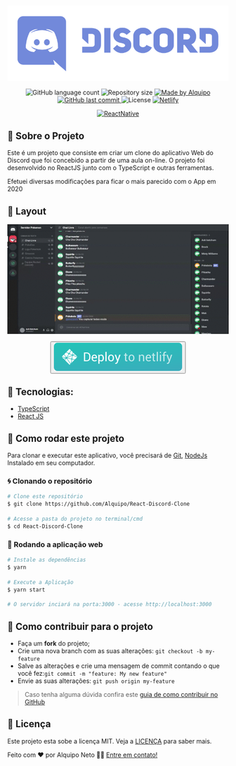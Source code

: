 <img alt="GoStack" src=".github/discord-banner.png" />

<p align="center">
    
<img alt="GitHub language count" src="https://img.shields.io/github/languages/count/Alquipo/React-Discord-Clone">

<img alt="Repository size" src="https://img.shields.io/github/repo-size/Alquipo/React-Discord-Clone">

<a href="https://www.linkedin.com/in/alquiponeto/">
    <img alt="Made by Alquipo" src="https://img.shields.io/badge/made%20by-AlquipoNeto-blue">
</a>

<a href="https://github.com/Alquipo/React-Discord-Clone/commits/master">
    <img alt="GitHub last commit" src="https://img.shields.io/github/last-commit/Alquipo/React-Discord-Clone?color=blue">
</a>

<img alt="License" src="https://img.shields.io/badge/license-MIT-brightgreen?color=blue">

<a href="https://app.netlify.com/sites/alquipo-discord-clone/deploys">
    <img alt="Netlify" src="https://api.netlify.com/api/v1/badges/9d272332-9a77-4519-80d0-b9b1f9951e3b/deploy-status">
</a>

</p>

<p align="center">

  <a target="_blank" href="https://reactjs.org/">
    <img alt="ReactNative" src="https://img.shields.io/static/v1?color=blue&label=React&message=JS&?style=plastic&logo=React">
  </a>
</p>

## 🚀 Sobre o Projeto

Este é um projeto que consiste em criar um clone do aplicativo Web do Discord que foi concebido a partir de uma aula on-line. O projeto foi desenvolvido no ReactJS junto com o TypeScript e outras ferramentas.

Efetuei diversas modificações para ficar o mais parecido com o App em 2020

## 🎨 Layout

<p align="center">

  <img  alt="Original" title="Discord" src=".github/discord.gif"  />
</p>

<div align="center">

<button><a target="_blank" href="https://alquipo-discord-clone.netlify.app/"><img alt="Demo" src=".github/netlify.svg" ></img></a></button>

</div>

## 🔨 Tecnologias:

- [TypeScript][typescript]
- [React JS][reactjs]

## 🚀 Como rodar este projeto

Para clonar e executar este aplicativo, você precisará de [Git](https://git-scm.com), [NodeJs][nodejs] Instalado em seu computador.

### 🌀 Clonando o repositório

```bash
# Clone este repositório
$ git clone https://github.com/Alquipo/React-Discord-Clone

# Acesse a pasta do projeto no terminal/cmd
$ cd React-Discord-Clone
```

### 🧭 Rodando a aplicação web

```bash
# Instale as dependências
$ yarn

# Execute a Aplicação
$ yarn start

# O servidor inciará na porta:3000 - acesse http://localhost:3000
```

## 🤔 Como contribuir para o projeto

- Faça um **fork** do projeto;
- Crie uma nova branch com as suas alterações: `git checkout -b my-feature`
- Salve as alterações e crie uma mensagem de commit contando o que você fez:`git commit -m "feature: My new feature"`
- Envie as suas alterações: `git push origin my-feature`

> Caso tenha alguma dúvida confira este [guia de como contribuir no GitHub](https://github.com/firstcontributions/first-contributions)

## 📝 Licença

Este projeto esta sobe a licença MIT. Veja a [LICENÇA][license] para saber mais.

Feito com ❤️ por Alquipo Neto 👋🏽 [Entre em contato!](https://www.linkedin.com/in/alquiponeto/)

[reactjs]: https://reactjs.org/
[nodejs]: https://nodejs.org/en/
[rs]: https://rocketseat.com.br
[license]: https://opensource.org/licenses/MIT
[desafio2]: https://github.com/Alquipo/GoStack12-desafio-02
[typescript]: https://www.typescriptlang.org/
